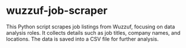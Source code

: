 # wuzzuf-job-scraper
This Python script scrapes job listings from Wuzzuf, focusing on data analysis roles. It collects details such as job titles, company names, and locations. The data is saved into a CSV file for further analysis.
